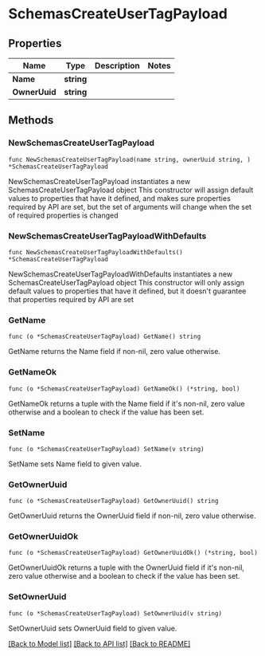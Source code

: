 # SchemasCreateUserTagPayload

## Properties

Name | Type | Description | Notes
------------ | ------------- | ------------- | -------------
**Name** | **string** |  | 
**OwnerUuid** | **string** |  | 

## Methods

### NewSchemasCreateUserTagPayload

`func NewSchemasCreateUserTagPayload(name string, ownerUuid string, ) *SchemasCreateUserTagPayload`

NewSchemasCreateUserTagPayload instantiates a new SchemasCreateUserTagPayload object
This constructor will assign default values to properties that have it defined,
and makes sure properties required by API are set, but the set of arguments
will change when the set of required properties is changed

### NewSchemasCreateUserTagPayloadWithDefaults

`func NewSchemasCreateUserTagPayloadWithDefaults() *SchemasCreateUserTagPayload`

NewSchemasCreateUserTagPayloadWithDefaults instantiates a new SchemasCreateUserTagPayload object
This constructor will only assign default values to properties that have it defined,
but it doesn't guarantee that properties required by API are set

### GetName

`func (o *SchemasCreateUserTagPayload) GetName() string`

GetName returns the Name field if non-nil, zero value otherwise.

### GetNameOk

`func (o *SchemasCreateUserTagPayload) GetNameOk() (*string, bool)`

GetNameOk returns a tuple with the Name field if it's non-nil, zero value otherwise
and a boolean to check if the value has been set.

### SetName

`func (o *SchemasCreateUserTagPayload) SetName(v string)`

SetName sets Name field to given value.


### GetOwnerUuid

`func (o *SchemasCreateUserTagPayload) GetOwnerUuid() string`

GetOwnerUuid returns the OwnerUuid field if non-nil, zero value otherwise.

### GetOwnerUuidOk

`func (o *SchemasCreateUserTagPayload) GetOwnerUuidOk() (*string, bool)`

GetOwnerUuidOk returns a tuple with the OwnerUuid field if it's non-nil, zero value otherwise
and a boolean to check if the value has been set.

### SetOwnerUuid

`func (o *SchemasCreateUserTagPayload) SetOwnerUuid(v string)`

SetOwnerUuid sets OwnerUuid field to given value.



[[Back to Model list]](../README.md#documentation-for-models) [[Back to API list]](../README.md#documentation-for-api-endpoints) [[Back to README]](../README.md)


